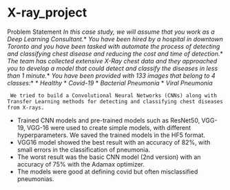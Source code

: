 # X-ray_project

 Problem Statement
 *In this case study, we will assume that you work as a Deep Learning Consultant.**
 *You have been hired by a hospital in downtown Toronto and you have been tasked with automate the process of detecting and classifying chest disease and reducing the cost and time of detection.**
 *The team has collected extensive X-Ray chest data and they approached you to develop a model that could detect and classify the diseases in less than 1 minute.**
 *You have been provided with 133 images that belong to 4 classes:**
    * _Healthy_
    * _Covid-19_
    * _Bacterial Pneumonia_
    * _Viral Pneumonia_
    
     We tried to build a Convolutional Neural Networks (CNNs) along with Transfer Learning methods for detecting and classifying chest diseases from X-rays. 
* Trained CNN models and pre-trained models such as ResNet50, VGG-19, VGG-16 were used to create simple models, with different hyperparameters. We saved the trained models in the HF5 format.
* VGG16 model showed the best result with an accuracy of 82%, with small errors in the classification of pneumonia.
* The worst result was the basic CNN model (2nd version) with an accuracy of 75% with the Adamax optimizer.
* The models were good at defining covid but often misclassified pneumonias.
